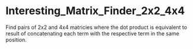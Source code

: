# Interesting_Matrix_Finder_2x2_4x4
Find pairs of 2x2 and 4x4 matricies where the dot product is equivalent to result of concatenating each term with the respective term in the same position.
